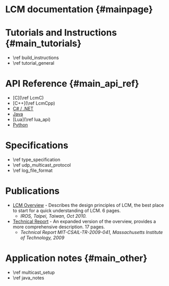 LCM documentation {#mainpage}
====

# Tutorials and Instructions {#main_tutorials}

 - \ref build_instructions
 - \ref tutorial_general

# API Reference {#main_api_ref}

 - [C](\ref LcmC)
 - [C++](\ref LcmCpp)
 - [C# / .NET](lcm-dotnet/index.html)
 - [Java](javadocs/index.html)
 - [Lua](\ref lua_api)
 - [Python](python/index.html)

# Specifications

 - \ref type_specification
 - \ref udp_multicast_protocol
 - \ref log_file_format

# Publications

 - [LCM Overview](http://people.csail.mit.edu/albert/pubs/2010-huang-olson-moore-lcm-iros.pdf) - Describes the design principles of LCM, the best place to start for a quick understanding of LCM.  6 pages.
   - _IROS, Taipei, Taiwan, Oct 2010._
 - [Technical Report](http://dspace.mit.edu/bitstream/handle/1721.1/46708/MIT-CSAIL-TR-2009-041.pdf) - An expanded version of the overview, provides a more comprehensive description.  17 pages.
    - _Technical Report MIT-CSAIL-TR-2009-041, Massachusetts Institute of Technology, 2009_

# Application notes {#main_other}

 - \ref multicast_setup
 - \ref java_notes
